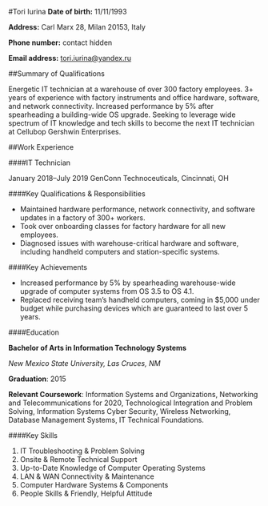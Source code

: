 #Tori Iurina
**Date of birth:** 11/11/1993

**Address:** Carl Marx 28, Milan 20153, Italy

**Phone number:** contact hidden

**Email address:** tori.iurina@yandex.ru

##Summary of Qualifications
 
Energetic IT technician at a warehouse of over 300 factory employees.
 3+ years of experience with factory instruments and office hardware,
  software, and network connectivity. Increased performance by 5% after
   spearheading a building-wide OS upgrade. Seeking to leverage wide 
   spectrum of IT knowledge and tech skills to become the next 
   IT technician at Cellubop Gershwin Enterprises.

##Work Experience

####IT Technician
 
January 2018–July 2019
GenConn Technoceuticals, Cincinnati, OH

####Key Qualifications & Responsibilities

* Maintained hardware performance, network connectivity, and software updates in a factory of 300+ workers.
* Took over onboarding classes for factory hardware for all new employees.
* Diagnosed issues with warehouse-critical hardware and software, including handheld computers and station-specific systems.

####Key Achievements

* Increased performance by 5% by spearheading warehouse-wide upgrade of computer systems from OS 3.5 to OS 4.1.
* Replaced receiving team’s handheld computers, coming in $5,000 under budget while purchasing devices which are guaranteed to last over 5 years.

####Education 

**Bachelor of Arts in Information Technology Systems**

*New Mexico State University, Las Cruces, NM*

**Graduation**: 2015

**Relevant Coursework**: Information Systems and Organizations, Networking and Telecommunications for 2020, Technological Integration and Problem Solving, Information Systems Cyber Security, Wireless Networking, Database Management Systems, IT Technical Foundations.

####Key Skills
 
1. IT Troubleshooting & Problem Solving
2. Onsite & Remote Technical Support
3. Up-to-Date Knowledge of Computer Operating Systems
4. LAN & WAN Connectivity & Maintenance
5. Computer Hardware Systems & Components
6. People Skills & Friendly, Helpful Attitude

